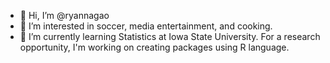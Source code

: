 - 👋 Hi, I’m @ryannagao
- 👀 I’m interested in soccer, media entertainment, and cooking.
- 🌱 I’m currently learning Statistics at Iowa State University. For a research opportunity, I'm working on creating packages using R language.

<!---
ryannagao/ryannagao is a ✨ special ✨ repository because its `README.md` (this file) appears on your GitHub profile.
You can click the Preview link to take a look at your changes.
--->
